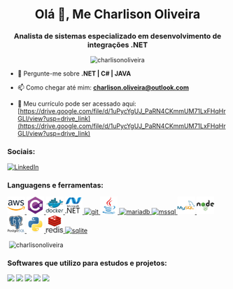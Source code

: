 <h1 align="center">Olá 👋, Me Charlison Oliveira</h1>
<h3 align="center">Analista de sistemas especializado em desenvolvimento de integrações .NET</h3>

<p align="center"> <img src="https://komarev.com/ghpvc/?username=charlisonoliveira&label=Profile%20views&color=0e75b6&style=flat" alt="charlisonoliveira" /> </p>

- 💬 Pergunte-me sobre **.NET | C# | JAVA**

- 📫 Como chegar até mim: **charlison.oliveira@outlook.com**

- 📄 Meu currículo pode ser acessado aqui: [https://drive.google.com/file/d/1uPycYgUJ_PaRN4CKmmUM71LxFHqHrGLl/view?usp=drive_link](https://drive.google.com/file/d/1uPycYgUJ_PaRN4CKmmUM71LxFHqHrGLl/view?usp=drive_link)

<h3 align="left">Sociais:</h3>


[![LinkedIn](https://img.shields.io/badge/LinkedIn-0077B5?style=for-the-badge&logo=linkedin&logoColor=white)](https://www.linkedin.com/in/charlison-fideles-66a39752/)


<h3 align="left">Languagens e ferramentas:</h3>
<p align="left"> <a href="https://aws.amazon.com" target="_blank" rel="noreferrer"> <img src="https://raw.githubusercontent.com/devicons/devicon/master/icons/amazonwebservices/amazonwebservices-original-wordmark.svg" alt="aws" width="40" height="40"/> </a> <a href="https://www.w3schools.com/cs/" target="_blank" rel="noreferrer"> <img src="https://raw.githubusercontent.com/devicons/devicon/master/icons/csharp/csharp-original.svg" alt="csharp" width="40" height="40"/> </a> <a href="https://www.docker.com/" target="_blank" rel="noreferrer"> <img src="https://raw.githubusercontent.com/devicons/devicon/master/icons/docker/docker-original-wordmark.svg" alt="docker" width="40" height="40"/> </a> <a href="https://dotnet.microsoft.com/" target="_blank" rel="noreferrer"> <img src="https://raw.githubusercontent.com/devicons/devicon/master/icons/dot-net/dot-net-original-wordmark.svg" alt="dotnet" width="40" height="40"/> </a> <a href="https://git-scm.com/" target="_blank" rel="noreferrer"> <img src="https://www.vectorlogo.zone/logos/git-scm/git-scm-icon.svg" alt="git" width="40" height="40"/> </a> <a href="https://www.java.com" target="_blank" rel="noreferrer"> <img src="https://raw.githubusercontent.com/devicons/devicon/master/icons/java/java-original.svg" alt="java" width="40" height="40"/> </a> <a href="https://mariadb.org/" target="_blank" rel="noreferrer"> <img src="https://www.vectorlogo.zone/logos/mariadb/mariadb-icon.svg" alt="mariadb" width="40" height="40"/> </a> <a href="https://www.microsoft.com/en-us/sql-server" target="_blank" rel="noreferrer"> <img src="https://www.svgrepo.com/show/303229/microsoft-sql-server-logo.svg" alt="mssql" width="40" height="40"/> </a> <a href="https://www.mysql.com/" target="_blank" rel="noreferrer"> <img src="https://raw.githubusercontent.com/devicons/devicon/master/icons/mysql/mysql-original-wordmark.svg" alt="mysql" width="40" height="40"/> </a> <a href="https://nodejs.org" target="_blank" rel="noreferrer"> <img src="https://raw.githubusercontent.com/devicons/devicon/master/icons/nodejs/nodejs-original-wordmark.svg" alt="nodejs" width="40" height="40"/> </a> <a href="https://www.postgresql.org" target="_blank" rel="noreferrer"> <img src="https://raw.githubusercontent.com/devicons/devicon/master/icons/postgresql/postgresql-original-wordmark.svg" alt="postgresql" width="40" height="40"/> </a> <a href="https://www.python.org" target="_blank" rel="noreferrer"> <img src="https://raw.githubusercontent.com/devicons/devicon/master/icons/python/python-original.svg" alt="python" width="40" height="40"/> </a> <a href="https://redis.io" target="_blank" rel="noreferrer"> <img src="https://raw.githubusercontent.com/devicons/devicon/master/icons/redis/redis-original-wordmark.svg" alt="redis" width="40" height="40"/> </a> <a href="https://www.sqlite.org/" target="_blank" rel="noreferrer"> <img src="https://www.vectorlogo.zone/logos/sqlite/sqlite-icon.svg" alt="sqlite" width="40" height="40"/> </a> </p>

<p>&nbsp;<img align="center" src="https://github-readme-stats.vercel.app/api?username=charlisonoliveira&show_icons=true&locale=en" alt="charlisonoliveira" /></p>

<h3 align="left">Softwares que utilizo para estudos e projetos:</h3>

[![](https://img.shields.io/badge/Visual_Studio-5C2D91?style=for-the-badge&logo=visual%20studio&logoColor=white)]()
[![](https://img.shields.io/badge/Visual_Studio_Code-0078D4?style=for-the-badge&logo=visual%20studio%20code&logoColor=white)]() [![](https://img.shields.io/badge/Google_chrome-4285F4?style=for-the-badge&logo=Google-chrome&logoColor=white)]() 
[![](https://img.shields.io/badge/GitHub-100000?style=for-the-badge&logo=github&logoColor=white)]()
[![](https://img.shields.io/badge/Windows-AMD-0078D6?style=for-the-badge&logo=windows&logoColor=white)]()
